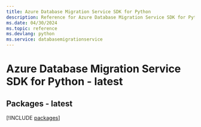 ```yaml
---
title: Azure Database Migration Service SDK for Python
description: Reference for Azure Database Migration Service SDK for Python
ms.date: 04/30/2024
ms.topic: reference
ms.devlang: python
ms.service: databasemigrationservice
---
```

# Azure Database Migration Service SDK for Python - latest
## Packages - latest
[!INCLUDE [packages](database-migration-service-index.md)]